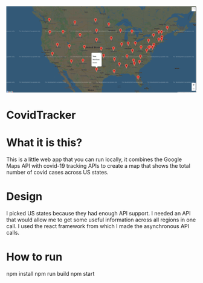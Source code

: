 ![Image of Project](https://github.com/YousafRaja/CovidTracker/blob/master/screenshot.png)

# CovidTracker

# What it is this?
This is a little web app that you can run locally, it combines the Google Maps API with covid-19 tracking APIs to create a map that shows the total number of covid cases across US states. 

# Design
I picked US states because they had enough API support. I needed an API that would allow me to get some useful information across all regions in one call.
I used the react framework from which I made the asynchronous API calls. 

# How to run
npm install
npm run build
npm start 

